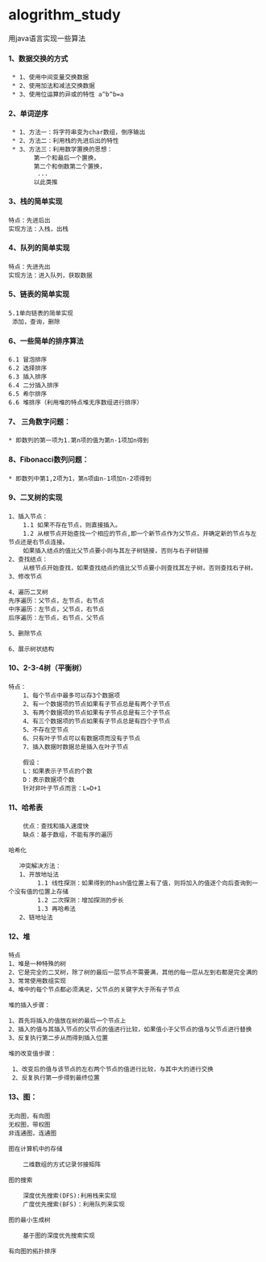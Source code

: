 # alogrithm_study
用java语言实现一些算法

#### 1、数据交换的方式

     * 1、使用中间变量交换数据
     * 2、使用加法和减法交换数据
     * 3、使用位运算的异或的特性 a^b^b=a

#### 2、单词逆序

     * 1、方法一：将字符串变为char数组，倒序输出
     * 2、方法二：利用栈的先进后出的特性
     * 3、方法三：利用数学置换的思想：
           第一个和最后一个置换，      
           第二个和倒数第二个置换，     
            ...      
           以此类推

#### 3、栈的简单实现
    
    特点：先进后出
    实现方法：入栈，出栈
#### 4、队列的简单实现

    特点：先进先出
    实现方法：进入队列，获取数据
#### 5、链表的简单实现

    5.1单向链表的简单实现
     添加，查询，删除
    
#### 6、一些简单的排序算法
    
    6.1 冒泡排序
    6.2 选择排序
    6.3 插入排序
    6.4 二分插入排序
    6.5 希尔排序
    6.6 堆排序（利用堆的特点堆无序数组进行排序）
    
#### 7、 三角数字问题：


    * 即数列的第一项为1.第n项的值为第n-1项加n得到
    
#### 8、Fibonacci数列问题：

    * 即数列中第1,2项为1，第n项由n-1项加n-2项得到

#### 9、二叉树的实现

    1、插入节点：
        1.1 如果不存在节点，则直接插入。
        1.2 从根节点开始查找一个相应的节点,即一个新节点作为父节点，并确定新的节点与左节点还是右节点连接。
        如果插入结点的值比父节点要小则与其左子树链接，否则与右子树链接
    2、查找结点：
        从根节点开始查找，如果查找结点的值比父节点要小则查找其左子树，否则查找右子树。
    3、修改节点
    
    4、遍历二叉树
    先序遍历：父节点，左节点，右节点
    中序遍历：左节点，父节点，右节点
    后序遍历：左节点，右节点，父节点
    
    5、删除节点
    
    6、展示树状结构
#### 10、2-3-4树（平衡树）
    
    特点：
        1、每个节点中最多可以存3个数据项
        2、有一个数据项的节点如果有子节点总是有两个子节点
        3、有两个数据项的节点如果有子节点总是有三个子节点
        4、有三个数据项的节点如果有子节点总是有四个子节点
        5、不存在空节点
        6、只有叶子节点可以有数据项而没有子节点
        7、插入数据时数据总是插入在叶子节点
        
        假设：
        L：如果表示子节点的个数
        D：表示数据项个数
        针对非叶子节点而言：L=D+1
#### 11、哈希表
    
        优点：查找和插入速度快
        缺点：基于数组，不能有序的遍历
        
    哈希化

       冲突解决方法：
       1、开放地址法
            1.1 线性探测：如果得到的hash值位置上有了值，则将加入的值逐个向后查询到一个没有值的位置上存储
            1.2 二次探测：增加探测的步长
            1.3 再哈希法
       2、链地址法
       
#### 12、堆
    
    特点
    1、堆是一种特殊的树
    2、它是完全的二叉树，除了树的最后一层节点不需要满，其他的每一层从左到右都是完全满的
    3、常常使用数组实现
    4、堆中的每个节点都必须满足，父节点的关键字大于所有子节点

    堆的插入步骤：

    1、首先将插入的值放在树的最后一个节点上
    2、插入的值与其插入节点的父节点的值进行比较，如果值小于父节点的值与父节点进行替换
    3、反复执行第二步从而得到插入位置
    
    堆的改变值步骤：
    
     1、改变后的值与该节点的左右两个节点的值进行比较，与其中大的进行交换
     2、反复执行第一步得到最终位置

#### 13、图：
    
    无向图，有向图
    无权图，带权图
    非连通图，连通图

    图在计算机中的存储
        
        二维数组的方式记录邻接矩阵
    
    图的搜索
    
        深度优先搜索(DFS):利用栈来实现
        广度优先搜索(BFS)：利用队列来实现
    
    图的最小生成树
        
        基于图的深度优先搜索实现
        
    有向图的拓扑排序
    
      